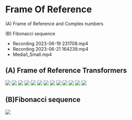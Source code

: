 # Frame Of Reference
(A) Frame of Reference and Complex numbers 

(B) Fibonacci sequence
* Recording 2023-06-19 231708.mp4
* Recording 2023-06-21 164239.mp4
* Media1_Small.mp4

(A) Frame of Reference Transformers
---
<img src="Screenshots/Fig1_Full_I_View_04.jpg" />
<img src="Screenshots/Fig8_Full_trasnformer_real.jpg" />
<img src="Screenshots/Fig9_Half_transformer.jpg" />
<img src="Screenshots/Fig62_Transform_Half_i_Matrix.jpg" />
<img src="Screenshots/Fig6_Transform_Main_i_Matrix.jpg" />
<img src="Screenshots/Screenshot 2024-01-19 130843.png" />
<img src="Screenshots/Screenshot 2024-01-19 125510.png" />
<img src="Screenshots/Fig4_Transform_In_between_General_Real.jpg" />
<img src="Screenshots/Fig5_Transform_Unity_Differences.jpg" />
<img src="Screenshots/Fig5_Transform_Unity_Differences_1.jpg" />
<img src="Screenshots/Fig5_Transform_Unity_Differences_1_Define.jpg" />
<img src="Screenshots/Fig5_Transform_Unity_Differences_1_Sign.jpg" />
<img src="Screenshots/Fig5_Transform_Unity_Differences_1_Sign_in_between.jpg" />

(B)Fibonacci sequence
---

<img src="Screenshot 2024-01-19 125603.png" />
